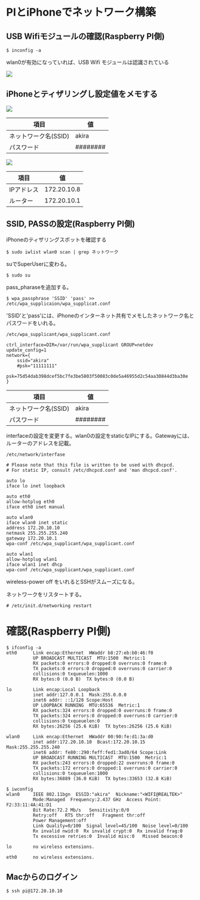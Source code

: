 # PIとiPhoneでネットワーク構築

## USB Wifiモジュールの確認(Raspberry PI側)

    $ inconfig -a

wlan0が有効になっていれば、USB Wifi モジュールは認識されている

![](../../img/dev/pi/pi101.png)

## iPhoneとティザリングし設定値をメモする

![](../../img/dev/pi/pi103.png)

| 項目 | 値 |
| -- | -- |
| ネットワーク名(SSID) | akira |
| パスワード | ######## |


![](../../img/dev/pi/pi102.png)

| 項目 | 値 |
| -- | -- |
| IPアドレス | 172.20.10.8 |
| ルーター | 172.20.10.1 |

## SSID, PASSの設定(Raspberry PI側)

iPhoneのティザリングスポットを確認する

    $ sudo iwlist wlan0 scan | grep ネットワーク

suでSuperUserに変わる。

    $ sudo su

pass_pharaseを追加する。    
    
    $ wpa_passphrase 'SSID' 'pass' >> /etc/wpa_supplicaion/wpa_supplicat.conf
 
'SSID'と'pass'には、iPhoneのインターネット共有でメモしたネットワーク名とパスワードをいれる。

`/etc/wpa_supplicant/wpa_supplicant.conf`

```
ctrl_interface=DIR=/var/run/wpa_supplicant GROUP=netdev
update_config=1
network={
	ssid="akira"
	#psk="11111111"
	psk=75d54dab398dcef5bc7fe3be5803f50083c0de5a46955d2c54aa30844d3ba30e
}
```

| 項目 | 値 |
| -- | -- |
| ネットワーク名(SSID) | akira |
| パスワード | ######## |

interfaceの設定を変更する。wlan0の設定をstaticなIPにする。Gatewayには、ルーターのアドレスを記載。　

`/etc/network/interfase`

```
# Please note that this file is written to be used with dhcpcd.
# For static IP, consult /etc/dhcpcd.conf and 'man dhcpcd.conf'.

auto lo
iface lo inet loopback

auto eth0
allow-hotplug eth0
iface eth0 inet manual

auto wlan0
iface wlan0 inet static
address 172.20.10.10
netmask 255.255.255.240
gateway 172.20.10.1
wpa-conf /etc/wpa_supplicant/wpa_supplicant.conf

auto wlan1
allow-hotplug wlan1
iface wlan1 inet dhcp
wpa-conf /etc/wpa_supplicant/wpa_supplicant.conf
``` 

wireless-power off をいれるとSSHがスムーズになる。

ネットワークをリスタートする。

    # /etc/init.d/networking restart
    
# 確認(Raspberry PI側)

```
$ ifconfig -a
eth0      Link encap:Ethernet  HWaddr b8:27:eb:b0:46:f0  
          UP BROADCAST MULTICAST  MTU:1500  Metric:1
          RX packets:0 errors:0 dropped:0 overruns:0 frame:0
          TX packets:0 errors:0 dropped:0 overruns:0 carrier:0
          collisions:0 txqueuelen:1000 
          RX bytes:0 (0.0 B)  TX bytes:0 (0.0 B)

lo        Link encap:Local Loopback  
          inet addr:127.0.0.1  Mask:255.0.0.0
          inet6 addr: ::1/128 Scope:Host
          UP LOOPBACK RUNNING  MTU:65536  Metric:1
          RX packets:324 errors:0 dropped:0 overruns:0 frame:0
          TX packets:324 errors:0 dropped:0 overruns:0 carrier:0
          collisions:0 txqueuelen:0 
          RX bytes:26256 (25.6 KiB)  TX bytes:26256 (25.6 KiB)

wlan0     Link encap:Ethernet  HWaddr 00:90:fe:d1:3a:d0  
          inet addr:172.20.10.10  Bcast:172.20.10.15  Mask:255.255.255.240
          inet6 addr: fe80::290:feff:fed1:3ad0/64 Scope:Link
          UP BROADCAST RUNNING MULTICAST  MTU:1500  Metric:1
          RX packets:243 errors:0 dropped:22 overruns:0 frame:0
          TX packets:172 errors:0 dropped:1 overruns:0 carrier:0
          collisions:0 txqueuelen:1000 
          RX bytes:36889 (36.0 KiB)  TX bytes:33653 (32.8 KiB)
```

```
$ iwconfig
wlan0     IEEE 802.11bgn  ESSID:"akira"  Nickname:"<WIFI@REALTEK>"
          Mode:Managed  Frequency:2.437 GHz  Access Point: F2:33:11:4A:41:D1   
          Bit Rate:72.2 Mb/s   Sensitivity:0/0  
          Retry:off   RTS thr:off   Fragment thr:off
          Power Management:off
          Link Quality=0/100  Signal level=45/100  Noise level=0/100
          Rx invalid nwid:0  Rx invalid crypt:0  Rx invalid frag:0
          Tx excessive retries:0  Invalid misc:0   Missed beacon:0

lo        no wireless extensions.

eth0      no wireless extensions.
```
    
## Macからのログイン

	$ ssh pi@172.20.10.10